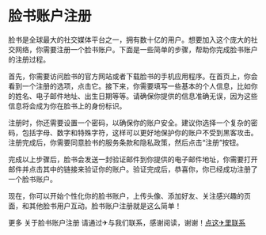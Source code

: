 # 脸书账户注册

脸书是全球最大的社交媒体平台之一，拥有数十亿的用户。想要加入这个庞大的社交网络，你需要注册一个脸书账户。下面是一些简单的步骤，帮助你完成脸书账户的注册过程。

首先，你需要访问脸书的官方网站或者下载脸书的手机应用程序。在首页上，你会看到一个注册的选项，点击它。接下来，你需要填写一些基本的个人信息，比如你的姓名、电子邮件地址、出生日期等等。请确保你提供的信息准确无误，因为这些信息将会成为你在脸书上的身份标识。

注册时，你还需要设置一个密码，以确保你的账户安全。建议你选择一个复杂的密码，包括字母、数字和特殊字符，这样可以更好地保护你的账户不受到黑客攻击。注册完成后，你需要同意脸书的服务条款和隐私政策，然后点击“注册”按钮。

完成以上步骤后，脸书会发送一封验证邮件到你提供的电子邮件地址，你需要打开邮件并点击其中的链接来验证你的账户。验证完成后，恭喜你，你已经成功注册了一个脸书账户。

现在，你可以开始个性化你的脸书账户，上传头像、添加好友、关注感兴趣的页面，和其他脸书用户互动。脸书账户注册就是这么简单！

更多 关于脸书账户注册 请通过✈与我们联系，感谢阅读，谢谢！[点这✈里联系](https://b.k02.cc)